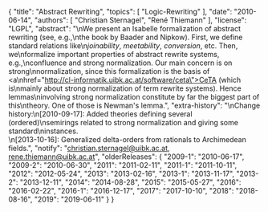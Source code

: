 {
    "title": "Abstract Rewriting",
    "topics": [
        "Logic-Rewriting"
    ],
    "date": "2010-06-14",
    "authors": [
        "Christian Sternagel",
        "René Thiemann"
    ],
    "license": "LGPL",
    "abstract": "\nWe present an Isabelle formalization of abstract rewriting (see, e.g.,\nthe book by Baader and Nipkow). First, we define standard relations like\n<i>joinability</i>, <i>meetability</i>, <i>conversion</i>, etc. Then, we\nformalize important properties of abstract rewrite systems, e.g.,\nconfluence and strong normalization. Our main concern is on strong\nnormalization, since this formalization is the basis of <a\nhref=\"http://cl-informatik.uibk.ac.at/software/ceta\">CeTA</a> (which is\nmainly about strong normalization of term rewrite systems). Hence lemmas\ninvolving strong normalization constitute by far the biggest part of this\ntheory. One of those is Newman's lemma.",
    "extra-history": "\nChange history:\n[2010-09-17]: Added theories defining several (ordered)\nsemirings related to strong normalization and giving some standard\ninstances. <br>\n[2013-10-16]: Generalized delta-orders from rationals to Archimedean fields.",
    "notify": "christian.sternagel@uibk.ac.at, rene.thiemann@uibk.ac.at",
    "olderReleases": {
        "2009-1": "2010-06-17",
        "2009-2": "2010-06-30",
        "2011": "2011-02-11",
        "2011-1": "2011-10-11",
        "2012": "2012-05-24",
        "2013": "2013-02-16",
        "2013-1": "2013-11-17",
        "2013-2": "2013-12-11",
        "2014": "2014-08-28",
        "2015": "2015-05-27",
        "2016": "2016-02-22",
        "2016-1": "2016-12-17",
        "2017": "2017-10-10",
        "2018": "2018-08-16",
        "2019": "2019-06-11"
    }
}